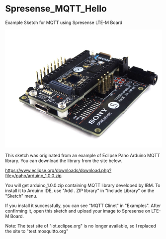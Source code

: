 # Spresense_MQTT_Hello
Example Sketch for MQTT using Spresense LTE-M Board

![Sony Spresense LTE-M](https://github.com/TE-YoshinoriOota/Ambient_SpresenseLTEM/blob/master/resources/sDSC01719.jpg)

This sketch was originated from an example of Eclipse Paho Arduino MQTT library.
You can download the library from the site below.

https://www.eclipse.org/downloads/download.php?file=/paho/arduino_1.0.0.zip

You will get arduino_1.0.0.zip containing MQTT library developed by IBM.
To install it to Arduino IDE, use "Add . ZIP library" in "Include Library" on the "Sketch" menu.

If you install it successfully, you can see "MQTT Clinet" in "Examples". 
After confirming it, open this sketch and upload your image to Spresense on LTE-M Board.

Note:
The test site of "iot.eclipse.org" is no longer available, so I replaced the site to "test.mosquitto.org"
